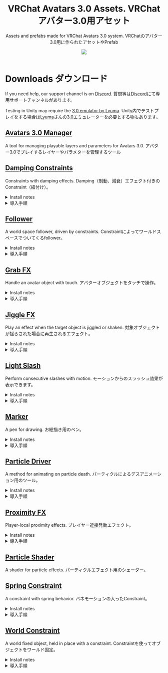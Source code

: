 <div align="center">
  <h1>
      VRChat Avatars 3.0 Assets. VRChat アバター3.0用アセット
  </h1>
  <p>
     Assets and prefabs made for VRChat Avatars 3.0 system. VRChatのアバター3.0用に作られたアセットやPrefab
  </p>

  <a href="https://github.com/VRLabs/VRChat-Avatars-3.0/releases/latest">
    <img src="https://img.shields.io/github/v/release/VRLabs/VRChat-Avatars-3.0.svg?style=flat-square">
  </a>
  <br />
  <br />
</div>

# Downloads ダウンロード

If you need help, our support channel is on [Discord](https://discord.gg/THCRsJc). 質問等は[Discord](https://discord.gg/THCRsJc)にて専用サポートチャンネルがあります。

Testing in Unity may require the [3.0 emulator by Lyuma](https://github.com/lyuma/Av3Emulator). Unity内でテストプレイをする場合は[Lyuma](https://github.com/lyuma/Av3Emulator)さんの3.0エミュレーターを必要とする物もあります。

## [Avatars 3.0 Manager](https://github.com/VRLabs/VRChat-Avatars-3.0/releases/download/1/AV3Manager.unitypackage)

 A tool for managing playable layers and parameters for Avatars 3.0. アバター3.0でプレイするレイヤーやパラメターを管理するツール

## [Damping Constraints](https://github.com/VRLabs/VRChat-Avatars-3.0/releases/download/1/DampingConstraints.unitypackage)

Constraints with damping effects. Damping（制動、減衰）エフェクト付きのConstraint（紐付け）。

<details>
  <summary>Install notes</summary>

> There are constraints for position and rotation. 
> 
> Replace the Cube under Damping Constraint/Container with your own objects.
>
> Damping Constraint/Container will follow Damping Constraint/Target.
>
> Within the Container constraint, the smaller the weight to the Target, the more motion will be dampened.

</details>

<details>
  <summary>導入手順</summary>

> 位置(Position)と回転(Rotation)用のConstraintがあります。
> 
> Damping Constraint/ContainerについているCubeを任意のオブジェクトと交換してください。
>
> Damping Constraint/ContainerはDamping Constraint/Targetを追尾します。
>
> ContainerのConstraint内では重さ（weight）が少なければ少ないほどモーションが減衰します。

</details>

## [Follower](https://github.com/VRLabs/VRChat-Avatars-3.0/releases/download/1/Follower.unitypackage)

A world space follower, driven by constraints. Constraintによってワールドスペースでついてくるfollower。

<details>
  <summary>Install notes</summary>
  
> Testing in Unity requires the 3.0 Emulator by Lyuma.
> 
> Merge the FX controller to your own FX controller, using the Avatars 3.0 Manager tool.
> 
> The Follower.prefab should go to the base of your Unity scene, which will give it base Unity scaling.
> 
> Unpack the prefab by right-clicking it and move the prefab to base of your avatar.
> 
> Expand the prefab, and locate Follower/FollowerTarget. Move this object out of the Follower hierarchy. Position the FollowerTarget where you want.
> 
> Follower/Container is where you place your objects that you want to follow.
> 
> To change the speed of the follower, you can edit the Speed.anim clip inside the Animations folder.

</details>

<details>
  <summary>導入手順</summary>
  
> ※Unity内でテストプレイする場合はLyumaさん作成の3.0エミュレーターが必要となります。
> 
> アバター3.0のManager toolを使用し、FX controllerを自身のFX controllerとマージしてください。
> 
> "Follower.prefab"はUnity sceneのベース（一番下）に置くとbase Unityのスケールが使用できます。
> 
> Prefabを右クリックして"Unpack the prefab"を選択してからPrefabごとアバターのベースに追加してください。
> 
> Prefabを開き、Follower/FollowerTargetを探し、そのオブジェクトをFollowerのヒエラルキーから抜いてください。FollowerTargetを任意の場所に移動させてください。
> 
> Follower/Containerには追尾したいオブジェクトを置いてください
> 
> Followerのスピードを変えたい場合はAnimationsのフォルダー内にあるSpeed.animのクリップを編集してください。

</details>

## [Grab FX](https://github.com/VRLabs/VRChat-Avatars-3.0/releases/download/1/GrabFX.unitypackage)

Handle an avatar object with touch. アバターオブジェクトをタッチで操作。

<details>
  <summary>Install notes</summary>
  
> Testing in Unity requires the 3.0 Emulator by Lyuma.
> 
> Merge the FX controller to your own FX controller, using the Avatars 3.0 Manager tool.
> 
> "GrabFX" is a synced parameter, so click the checkbox within the tool to add it to your avatar's parameter asset.
>  
> The Grab FX.prefab should go to the base of your Unity scene, which will give it base Unity scaling.
> 
> Unpack the prefab by right-clicking it and move the prefab to base of your avatar.
> 
> Expand the prefab, and locate Grab FX/GrabTarget. GrabTarget is what you use for touching. Move it to an appropriate spot in your hierarchy.
> 
> Grab FX/ColliderTarget is a box collider that represents the area you need to touch. Move it outside of the prefab to an appropriate spot in your hierarchy. Scale it as needed.
>
> Grab FX/Container will be weighted between GrabTarget and ColliderTarget as they touch. Replace the Cube under the Container with your own objects, and fix transforms as needed.

</details>

<details>
  <summary>導入手順</summary>
  
> ※Unity内でテストプレイする場合はLyumaさん作成の3.0エミュレーターが必要となります。
> 
> アバター3.0のManager toolを使用し、FX controllerを自身のFX controllerとマージしてください。
> 
> "GrabFX"は同期型のパラメターなのでアバターのパラメターに追加する場合はツール内でチェックを入れてください。
>  
> Grab FX.prefabはUnity sceneのベース（一番下）に置くとbase Unityのスケールが使用できます。
> 
> Prefabを右クリックして"Unpack the prefab"を選択してからプレハブごとアバターのベースに追加してください。
> 
> Prefabを開き、Grab FX/GrabTargetを探し、ヒエラルキーの任意の場所に設置してください。GrabTargetはタッチに使います。
> 
> Grab FX/ColliderTargetは触る対象用のボックスコライダーです。Prefab外の任意の場所に移動させてください。必要にリサイズ可です。
>
> Grab FX/ContainerはGrabTargetとColliderTargetが触れている間にウエイトを設定します。Container内のCubeを任意のオブジェクトに置き換え、必要に応じて大きさを調整してください。

</details>

## [Jiggle FX](https://github.com/VRLabs/VRChat-Avatars-3.0/releases/download/1/JiggleFX.unitypackage)

Play an effect when the target object is jiggled or shaken. 対象オブジェクトが揺らされた場合に再生されるエフェクト。

<details>
  <summary>Install notes</summary>
  
> Testing in Unity requires the 3.0 Emulator by Lyuma.
> 
> Merge the FX controller to your own FX controller, using the Avatars 3.0 Manager tool.
> 
> The Jiggle FX.prefab should go to the base of your Unity scene, which will give it base Unity scaling.
> 
> Unpack the prefab by right-clicking it and move the prefab to base of your avatar.
> 
> Expand the prefab, and locate Jiggle FX/JiggleTarget. JiggleTarget is what you use for jiggling. Move it outside of the prefab to an appropriate spot in your hierarchy.
> 
> Jiggle FX/Detection is where you adjust difficulty. Under the emission module of the particle system, the lower the rate over distance, the harder it is to jiggle.
> 
> Review the handleJiggleFX layer that was merged into your FX controller. Animate what you want here.

</details>

<details>
  <summary>導入手順</summary>
  
> ※Unity内でテストプレイする場合はLyumaさん作成の3.0エミュレーターが必要となります。
> 
> アバター3.0のManager toolを使用し、FX controllerを自身のFX controllerとマージしてください。
> 
> "Jiggle FX.prefab"はUnity sceneのベース（一番下）に置くとbase Unityのスケールが使用できます。
> 
> Prefabを右クリックして"Unpack the prefab"を選択してからプレハブごとアバターのベースに追加してください。
> 
> Prefabを開き、Jiggle FX/JiggleTargetを探してください。JiggleTargetは揺らすために使用します。Prefab外の任意の場所に移動させてください。
> 
> Jiggle FX/Detectionでは判定の難易度を設定します。パーティクルシステム下のemission moduleにて距離のレートを低くすると揺らしにくくなります。
> 
> FX Controllerに追加したhandleJiggleFXのレイヤーをご確認ください。アニメーションを好きに追加できます。

</details>

## [Light Slash](https://github.com/VRLabs/VRChat-Avatars-3.0/releases/download/1/LightSlash.unitypackage)

Perform consecutive slashes with motion. モーションからのスラッシュ効果が表示できます。

<details>
  <summary>Install notes</summary>
  
> Testing in Unity requires the 3.0 Emulator by Lyuma.
> 
> Merge the FX controller to your own FX controller, using the Avatars 3.0 Manager tool.
> 
> "LightSlashFX" is a synced parameter, so click the checkbox within the tool to add it to your avatar's parameter asset.
> 
> The Light Slash.prefab should go to the base of your Unity scene, which will give it base Unity scaling.
> 
> Unpack the prefab by right-clicking it and move the prefab to base of your avatar.
> 
> Expand the prefab, and locate Light Slash/Targets. Move this object under your prop hierarchy, then reset it's position and rotation.
> 
> Targets/MotionTarget is for motion detection. The detection direction is X-, opposite of the red arrow.  
> 
> Targets/EffectTarget is where the slash effect will appear. Position and angle this transform until you are happy with where the effect appears.
> 
> If you need to adjust difficulty of the motion, adjust the bottom constraint source on Light Slash/Collider. The default is .2, and .1 should be very hard to slash.
> 
> The system is disabled when you animate off the Light Slash/Collider object.

</details>

<details>
  <summary>導入手順</summary>
  
> ※Unity内でテストプレイする場合はLyumaさん作成の3.0エミュレーターが必要となります。
> 
> アバター3.0のManager toolを使用し、FX controllerを自身のFX controllerとマージしてください。
> 
> "LightSlashFX"は同期型のパラメターなのでアバターのパラメターに追加する場合はツール内でチェックを入れてください。
> 
> "Light Slash.prefab"はUnity sceneのベース（一番下）に置くとbase Unityのスケールが使用できます。
> 
> Prefabを右クリックして"Unpack the prefab"を選択してからプレハブごとアバターのベースに追加してください。
> 
> Prefabを開き、Light Slash/Targetsを探してください。このオブジェクトはPropヒエラルキー下に入れ、PositionとRotationをすべてリセットしてください。
> 
> Targets/MotionTargetはモーション判定用です。判定方向はX-、赤い矢印の反対側になります。
> 
> Targets/EffectTargetはスラッシュエフェクトが表示される位置です。エフェクト表示場所に納得がいくまで位置と回転を調整してください。
> 
> 判定の難易度を上げる場合はLight Slash/Colliderの一番下のConstraint Sourceを調整してください。デフォルトは.2、.1はとても切りづらくなります。
> 
> このシステムはLight Slash/Colliderのオブジェクトをanimate offにすると作動しなくなります。

</details>

## [Marker](https://github.com/VRLabs/VRChat-Avatars-3.0/releases/download/1/Marker.unitypackage)

A pen for drawing. お絵描き用のペン。

<details>
  <summary>Install notes</summary>
  
> Testing in Unity requires the 3.0 Emulator by Lyuma.
> 
> Merge the FX controller to your own FX controller, using the Avatars 3.0 Manager tool.
> 
> The Marker.prefab should go to the base of your Unity scene, which will give it base Unity scaling.
> 
> Unpack the prefab by right-clicking it and move the prefab to base of your avatar.
> 
> Expand the prefab, and locate Marker/DrawingTarget. Move this object under your drawing wrist bone, then adjust it's position and rotation.
> 
> Review the markerLeft and markerRight layers that were merged into your FX controller. Unmute the transition for the gestures you would like for drawing and erasing.

</details>

<details>
  <summary>導入手順</summary>
  
> ※Unity内でテストプレイする場合はLyumaさん作成の3.0エミュレーターが必要となります。
> 
> アバター3.0のManager toolを使用し、FX controllerを自身のFX controllerとマージしてください。
> 
> "The Marker.prefab"はUnity sceneのベース（一番下）に置くとbase Unityのスケールが使用できます。
> 
> Prefabを右クリックして"Unpack the prefab"を選択してからプレハブごとアバターのベースに追加してください。
> 
> Prefabを開き、Marker/DrawingTargetを探してください。このオブジェクトを利き手のwristボーンに入れ子してから位置と回転を調整してください。
> 
> FX Controllerに追加したmarkerLeftとmarkerRightのレイヤーをご確認ください。使用したいお絵描き、消しゴム用のジェスチャーのtransitionをunmuteしてください。

</details>

## [Particle Driver](https://github.com/VRLabs/VRChat-Avatars-3.0/releases/download/1/ParticleDriver.unitypackage)

A method for animating on particle death. パーティクルによるデスアニメーション用のツール。

<details>
  <summary>Install notes</summary>
  
> Testing in Unity requires the 3.0 Emulator by Lyuma.
> 
> Merge the FX controller to your own FX controller, using the Avatars 3.0 Manager tool.
> 
> "FX" is a synced parameter, so click the checkbox within the tool to add it to your avatar's parameter asset.
>  
> The Particle Driver.prefab should go to the base of your Unity scene, which will give it base Unity scaling.
> 
> Unpack the prefab by right-clicking it and move the prefab to base of your avatar.
> 
> Expand the prefab, and locate Particle Driver/ᴛʀɪɢɢᴇʀ. ᴛʀɪɢɢᴇʀ is a particle, that when killed, will drive a parameter change within your playable layers.
>
> By default, ᴛʀɪɢɢᴇʀ drives the local parameter, "ParticleDeath".
> 
> The default FX controller is set up so "ParticleDeath" changes will drive the synced parameter, "FX".
>
> Animate what you want. This is a blank template.
> 
> ᴛʀɪɢɢᴇʀ is constrained to ParticleTarget.

</details>

<details>
  <summary>導入手順</summary>
  
> ※Unity内でテストプレイする場合はLyumaさん作成の3.0エミュレーターが必要となります。
> 
> アバター3.0のManager toolを使用し、FX controllerを自身のFX controllerとマージしてください。
> 
> "FX"は同期型のパラメターなのでアバターのパラメターに追加する場合はツール内でチェックを入れてください。
>  
> "Particle Driver.prefab"はUnity sceneのベース（一番下）に置くとbase Unityのスケールが使用できます。
> 
> Prefabを右クリックして"Unpack the prefab"を選択してからプレハブごとアバターのベースに追加してください。
> 
> Prefabを開き、Particle Driver/ᴛʀɪɢɢᴇʀを探してください。ᴛʀɪɢɢᴇʀはデス判定が入った時にプレイ可能レイヤーのパラメターを変えるパーティクルです。
>
> ᴛʀɪɢɢᴇʀはデフォルトでローカルパラメターの"ParticleDeath"を操作します。
> 
> デフォルトのFX Controllerの設定でParticleDeathの変更は同期してある"FX"を操作するように設定してあります。
>
> 白紙のテンプレートなので任意に好きなアニメーションを追加できます。
> 
> ᴛʀɪɢɢᴇʀはParticleTargetにcontraint（紐付け）されています。

</details>

## [Proximity FX](https://github.com/VRLabs/VRChat-Avatars-3.0/releases/download/1/ProximityFX.unitypackage)

Player-local proximity effects. プレイヤー近接発動エフェクト。

<details>
  <summary>Install notes</summary>
  
> Testing in Unity requires the 3.0 Emulator by Lyuma. Test with a non-local clone and the testDummy.
> 
> Merge the FX controller to your own FX controller, using the Avatars 3.0 Manager tool.
> 
> The Proximity FX.prefab should go to the base of your Unity scene, which will give it base Unity scaling.
> 
> Unpack the prefab by right-clicking it and move the prefab to base of your avatar.
> 
> Expand the prefab, and locate Proximity FX/ᴍɪɴ, Proximity FX/ᴍɪᴅ, Proximity FX/ᴍᴀx. These are particles, that when killed by player-local collision, will drive parameter changes within your playable layers.
>
> Adjust the collision radius on these particles as you see fit.
> 
> Review the handleProximityFX layer that was merged into your FX controller. Notice the Blend Tree.
>
> Edit the Idle.anim, minProximity.anim, midProximity.anim, maxProximity.anim clips to animate what you want.

</details>

<details>
  <summary>導入手順</summary>
  
> ※Unity内でテストプレイする場合はLyumaさん作成の3.0エミュレーターが必要となります。テストプレイの場合はnon-localのクローンとtestDummyをご使用ください。
> 
> アバター3.0のManager toolを使用し、FX controllerを自身のFX controllerとマージしてください。
> 
> "Proximity FX.prefab"はUnity sceneのベース（一番下）に置くとbase Unityのスケールが使用できます。
> 
> Prefabを右クリックして"Unpack the prefab"を選択してからプレハブごとアバターのベースに追加してください。
> 
> Prefabを開き、Proximity FX/ᴍɪɴ, Proximity FX/ᴍɪᴅ, Proximity FX/ᴍᴀxを探してください。これらはプレイヤー近接発動でのデス判定が入った時にプレイ可能レイヤーのパラメターを変えるパーティクルです。
>
> パーティクルのCollision Radius（抵触半径）を任意に調整してください。
> 
> FX Controllerに追加したhandleProximityFXのレイヤーをご確認ください。Blend Treeを注視してください。
>
> Idle.anim, minProximity.anim, midProximity.anim, maxProximity.animに任意のアニメーションを追加してください。

</details>

## [Particle Shader](https://github.com/VRLabs/VRChat-Avatars-3.0/releases/download/1/ParticleShader.unitypackage)

A shader for particle effects. パーティクルエフェクト用のシェーダー。
 
## [Spring Constraint](https://github.com/VRLabs/VRChat-Avatars-3.0/releases/download/1/SpringConstraint.unitypackage)

A constraint with spring behavior. バネモーションの入ったConstraint。

<details>
  <summary>Install notes</summary>

> Replace the Cube under Spring Constraint/Container with your own objects.
>
> The Container will follow Spring Constraint/SpringTarget.
>
> To change the characteristics of the spring, change the position constraint values on the Spring Constraint/Motion object. 
> 
> Sources > SpringTarget (default 1.1) controls the strength of the spring. Higher values make it harder to stretch the spring. Min: 1, Max: 2
>
> Sources > Motion (default 4) dampens acceleration, the higher the value the slower Spring Constraint/Container accelerates.

</details>

<details>
  <summary>導入手順</summary>

> Spring Constraint/ContainerについているCubeを任意のオブジェクトと交換してください。
>
> ContainerはSpring Constraint/SpringTargetを追尾します。
>
> Springの調整をする場合はSpring Constraint/Motionオブジェクトのposition constraintの数値を編集してください。
> 
> Sources > SpringTarget (デフォルト値 1.1)はバネの強さをコントロールします。数値が高ければ高いほど伸びにくくなります（最小値１、最大値２）
>
> Sources > Motion (デフォルト値 4)は加速を減衰、数値が高ければ高いほどSpring Constraint/Containerの加速がゆっくりになります。


</details>

## [World Constraint](https://github.com/VRLabs/VRChat-Avatars-3.0/releases/download/1/WorldConstraint.unitypackage)

A world fixed object, held in place with a constraint. Constraintを使ってオブジェクトをワールド固定。

<details>
  <summary>Install notes</summary>

> The world constraining method itself is 1 constraint and simple. Look at it and profit.
>
> Testing in Unity requires the 3.0 Emulator by Lyuma.
> 
> Merge the FX controller to your own FX controller, using the Avatars 3.0 Manager tool.
> 
> "WorldFX" is a synced parameter, so click the checkbox within the tool to add it to your avatar's parameter asset.
>
> The World Constraint.prefab should go to the base of your Unity scene, which will give it base Unity scaling.
>
> Unpack the prefab by right-clicking it and move the prefab to base of your avatar.
> 
> Expand the prefab, and locate World Constraint/ResetTarget. Move this object out of the prefab to anywhere else on your avatar.
>
> World Constraint/Container will start at and reset to ResetTarget.
>
> Replace the Cube under World Constraint/Container with your own objects.
>
> Review the handleWorldFX layer that was merged into your FX controller. Change "WorldFX" parameter to cause transitions with this layer.
>
> Edit the handleWorldFX.anim clip to customize.

</details>

<details>
  <summary>導入手順</summary>

> 1つのConstraintで完結する比較的シンプルなメソッドです。
>
> ※Unity内でテストプレイする場合はLyumaさん作成の3.0エミュレーターが必要となります。
> 
> アバター3.0のManager toolを使用し、FX controllerを自身のFX controllerとマージしてください。
> 
> "WorldFX"は同期型のパラメターなのでアバターのパラメターに追加する場合はツール内でチェックを入れてください。
>
> "World Constraint.prefab"はUnity sceneのベース（一番下）に置くとbase Unityのスケールが使用できます。
>
> Prefabを右クリックして"Unpack the prefab"を選択してからプレハブごとアバターのベースに追加してください。
> 
> Prefabを開き、World Constraint/ResetTargetを探してください。Prefab外の任意の場所（アバター内）に移動させてください。
>
> World Constraint/ContainerはResetTargetからスタート、リセットします。
>
> World Constraint/ContainerについているCubeを任意のオブジェクトと交換してください。
>
> FX Controllerに追加したhandleWorldFXのレイヤーをご確認ください。このレイヤーでトランジションを使いたい場合は"WorldFX"のパラメターを使ってください。
>
> カスタマイズしたい場合はhandleWorldFX.animを編集してください。

</details>
